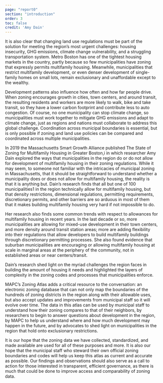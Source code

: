 ```yaml
---
page: "report0"
section: "introduction"
order: 3
toc: false
credit: 'Amy Dain'
---
```

<p style="margin-top: 0;">It is also clear that changing land use regulations must be part of the solution for meeting the region’s most urgent challenges: housing insecurity, GHG emissions, climate change vulnerability, and a struggling transportation system. Metro Boston has one of the tightest housing markets in the country, partly because so few municipalities have zoning that expressly permits multifamily housing. Meanwhile, municipalities that restrict multifamily development, or even denser development of single-family homes on small lots, remain exclusionary and unaffordable except to the wealthy.</p>

Development patterns also influence how often and how far people drive. When zoning encourages growth in cities, town centers, and around transit, the resulting residents and workers are more likely to walk, bike and take transit, so they have a lower carbon footprint and contribute less to auto congestion. Of course, no one municipality can stop climate change, so municipalities must work together to mitigate GHG emissions and adapt to climate change, just as regions and nations must collaborate to address this global challenge. Coordination across municipal boundaries is essential, but is only possible if zoning and land use policies can be compared and coordinated across multiple municipalities.

In 2019 the Massachusetts Smart Growth Alliance published The State of Zoning for Multifamily Housing in Greater Boston,i in which researcher Amy Dain explored the ways that municipalities in the region do or do not allow for development of multifamily housing in their zoning regulations. While it may seem, to someone not familiar with the intricacies of municipal zoning in Massachusetts, that it should be straightforward to understand whether a municipality does or does not allow for multifamily housing, the reality is that it is anything but. Dain’s research finds that all but one of 100 municipalities1 in the region technically allow for multifamily housing, but that density restrictions, dimensional regulations, permitting requirements, discretionary permits, and other barriers are so arduous in most of them that it makes building multifamily housing very hard if not impossible to do.

Her research also finds some common trends with respect to allowances for multifamily housing in recent years. In the last decade or so, more municipalities are allowing for mixed-use development in their town centers, and more density around transit station areas; more are adding flexibility into their regulations that allow developers to build multifamily buildings through discretionary permitting processes. She also found evidence that suburban municipalities are encouraging or allowing multifamily housing at scale in marginal areas at the periphery of the community, not in established areas or near centers/transit.

Dain’s research shed light on the myriad challenges the region faces in building the amount of housing it needs and highlighted the layers of complexity in the zoning codes and processes that municipalities enforce.

MAPC’s Zoning Atlas adds a critical resource to the conversation: an electronic zoning database that can not only map the boundaries of the hundreds of zoning districts in the region along with their allowable uses, but also accept updates and improvements from municipal staff so it will evolve over time. The data in this atlas can be used by municipal staff to understand how their zoning compares to that of their neighbors, by researchers to begin to answer questions about development in the region, by MAPC to help us understand where and how much development may happen in the future, and by advocates to shed light on municipalities in the region that hold onto exclusionary restrictions.

It is our hope that the zoning data we have collected, standardized, and made available are used for all of these purposes and more. It is also our hope that the municipal staff who steward their own official zoning boundaries and codes will help us keep this atlas as current and accurate as possible. Our findings and observations should also serve as a call to action for those interested in transparent, efficient governance, as there is much that could be done to improve access and comparability of zoning data.